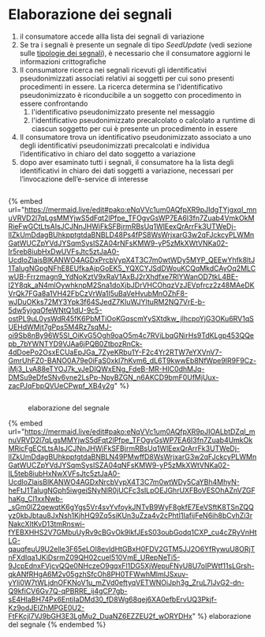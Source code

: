 # Elaborazione dei segnali

1. il consumatore accede allla lista dei segnali di variazione
2. Se tra i segnali è presente un segnale di tipo _SeedUpdate_ (vedi sezione sulle [tipologie dei segnali](../la-guida-tecnica/segnali.md)), è necessario che il consumatore aggiorni le informazioni crittografiche
3. Il consumatore ricerca nei segnali ricevuti gli identificativi pseudonimizzati associati relativi ai soggetti per cui sono presenti procedimenti in essere. La ricerca determina se l'identificativo pseudonimizzato è riconducibile a un soggetto con procedimento in essere confrontando
   1. l'identificativo pseudonimizzato presente nel messaggio
   2. l'identificativo pseudonimizzato precalcolato o calcolato a runtime di ciascun soggetto per cui è presente un procedimento in essere
4. Il consumatore trova un identificativo pseudonimizzato associato a uno degli identificativi pseudonimizzati precalcolati e individua l’identificativo in chiaro del dato soggetto a variazione
5. dopo aver esaminato tutti i segnali, il consumatore ha la lista degli identificativi in chiaro dei dati soggetti a variazione, necessari per l’invocazione dell’e-service di interesse

<figure><img src="../.gitbook/assets/elaborazione dei segnali.png" alt=""><figcaption></figcaption></figure>



{% embed url="https://mermaid.live/edit#pako:eNqVVc1um0AQfpXR9pJIdgTYjgxqI_mnuVRVD2l7qLgsMMYjwS5dFqt2lPfpe_TFOgvGsWP7EA6I3fn7Zuab4VmkOkMRieFwGCtLtsAIsJCJNnJHWiFkSFBjrmRBsUq1WlEexQrArrFk3UTWeDj-lIZkUmDdagBUhkpptgtdaBNBLD48Ps4fPS8WsWrjxarG3w2qFJckcyPLWMnGatWUCZpYVdJYSqmSysISZA04rNFsKMW9-yP5zMkXWtVNKa02-Ir5reb8iubHxDwUVFsJtc5ztJaA0-UcdIoZlaisBlKANWO4AGDxPrcbVypX4T3C7m0wtWDy5MYP_QEEwYhfk8ltJ1TaIugNGpgNFhE8EUfkaAjpGoEK5_YQXCYJSdDWouKCQqMkdCAyOq2MLCwUB-Frrzmagn9_YdNoKztV9xRaV1AxBJ2rXhdfxe7RlYWanOD7tkL4BE-I2Y8qk_aN4mlOywhknpM2Sna1doXjbJDrVHCOhqzVzJEVpfrcz2z48MAeDKVrQk7FGa8a1VH42FbCzVrWa1I5uBaVeHvubMnOZhF8-wJDuOKks72MY3Ypk3f64SJedZ7KIuWJYltuRM2NQ7VrE-b-5dw5yjgqOfeWNtQ1dU-9c5-ostPL9uL0ysWdR45fK6PbMTiOoKGqscmYySXtdkw_jlhcpoYjG3OKu6RV1qSUEHdWMjt7gPps5M4Rz7sqMJ-oi9Sb8nBy96W5SI_OiKvG5Ogh9oaO5m4c7RViLbqGNirHs9TdKLgp453QQepb_7bYWNTYD9VJAa6jPQB0ZtbozRnCk-4dDoePo2OsxECUaEpJGa_7ZyeKRbu1Y-F2c4Yr2RTW7eYXVnV7-GmrUhFZ0-BANO0A79e0iFaS0xkI7hKvm6_dL6T9kwwEb8NfWpe9IR9F9Cz-iMj3_LvA88eTYOJ7k_vJeDIQWxENg_FdeB-MR-HIC0dhMJq-DMSu9eDfeSNv6vne2LsPp-NpyBZGN_n6AKCD9bmF0UfMjUux-zacPJqFbpQVUeCPwpf_XB4y2g" %}



<figure><img src="../.gitbook/assets/elaborazione del segnale.png" alt=""><figcaption><p>elaborazione del segnale</p></figcaption></figure>

{% embed url="https://mermaid.live/edit#pako:eNqVVc1um0AQfpXR9pJIOALbtDZqI_mnuVRVD2l7qLgsMMYjwS5dFqt2lPfpe_TFOgvGsWP7EA6I3fn7Zuab4UmkOkMRicFgECtLtsAIsJCJNnJHWiFkSFBjrmRBsUq1WlEexQrArrFk3UTWeDj-lIZkUmDdagBUhkpptgtdaBNBLN49PMwffD8WsWrjxarG3w2qFJckcyPLWMnGatWUCZpYVdJYSqmSysISZA04qNFsKMW9-yP5zMkXWtVNKa02-IL5teb8iubHxNwXVFsJtc5ztJaA0-UcdIoZlaisBlKANWO4AGDxNrcbVypX4T3C7m0wtWDy5CaYBh4MhyN-heFtJ1TaIugNGph5iwgeiSNyNIR0jUCFc3sILpOEJGhrUXFBoVESOhAZnVZGFhaKg_Cl1xxNwb-_sGm0lZ2qewqtK6gYgs5Vr4svYvfoykJNTvB9WyF8gkfE7EeVSftK8TSnZQQyz0kbJbtau8JxNsh1KjhHQ9Zq5siKUn3uZza4v2cPhtI1IafijFeN6ih8bCvhZi3rNakcXItKvD13tmRnswi-fYEBXHHS2V7GMbuUyRv9cBGvOk9lkfJEsS03oubGodq1CXP_cu4cZRyVnHtLG-qauqfeuU9U2elle3F65eLOI8evldHtGBxH0FDV2GTM5JJ2O6YfRywuU8ORjTnFXdIqa1JKiDsrmZ09QH02cueI510VmE_URepNeTi5-9JcpEdnxFVjcvQQe0NHczeO9gqxFl1DG5XjWepuFNyU8U7oIPWtf11sLGrsh-qkANfRHgA6M2v05gzhSfcOh8PH0TFWwhMlmlJSxuv-yYli0W7tWLjdnOFKNoV1u_mZVd0eftyqVETWNOiJph3g_ZruL7lJvG2-dn-Q9kfiCV6Gv7Q-qPBRRE_ij4gCP7gb-sE4HIaBH74Px6EntiIaDMd30_fD8Wg68qej6XA0efbErvUQ3Pkjf-Kz9odJEIZhMPGE0U2-FtFKcjl7VJ9bGH3E3LgMu2_DuaNZ6EZZEU2f_wORYDHx" %}
elaborazione del segnale
{% endembed %}
